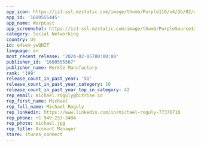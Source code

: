 ```yaml
---
app_icon: https://is1-ssl.mzstatic.com/image/thumb/Purple116/v4/2b/82/a9/2b82a90d-c96c-b46a-9be5-f8cac9be3572/AppIcon-0-0-1x_U007emarketing-0-7-0-85-220.png/1024x1024bb.png
app_id: '1600555445'
app_name: Warpcast
app_screenshot: https://is1-ssl.mzstatic.com/image/thumb/PurpleSource126/v4/13/8b/ba/138bba6a-5eab-d1c2-fb60-6d7c1bd03cf6/852ed940-8e4f-4bd8-9f22-c9ab1ed15de2_Simulator_Screenshot_-_iPhone_Xs_Max_-_2024-01-23_at_12.15.15.png/1242x2688bb.png
category: Social Networking
country: US
id: e4sev-ywQNIT
language: en
most_recent_release: '2024-02-05T00:00:00'
publisher_id: '1600555567'
publisher_name: Merkle Manufactory
rank: '199'
release_count_in_past_year: '51'
release_count_in_past_year_category: 16
release_count_in_past_year_top_in_category: 42
rep_email: michael.roguly@bitrise.io
rep_first_name: Michael
rep_full_name: Michael Roguly
rep_linkedin: https://www.linkedin.com/in/michael-roguly-77376710
rep_phone: +1 949-233-3404
rep_photo: michael.jpg
rep_title: Account Manager
store: itunes_connect
---
```

